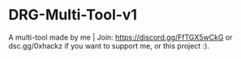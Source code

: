 # DRG-Multi-Tool-v1
A multi-tool made by me | Join: https://discord.gg/FfTGX5wCkG or dsc.gg/0xhackz if you want to support me, or this project :).
